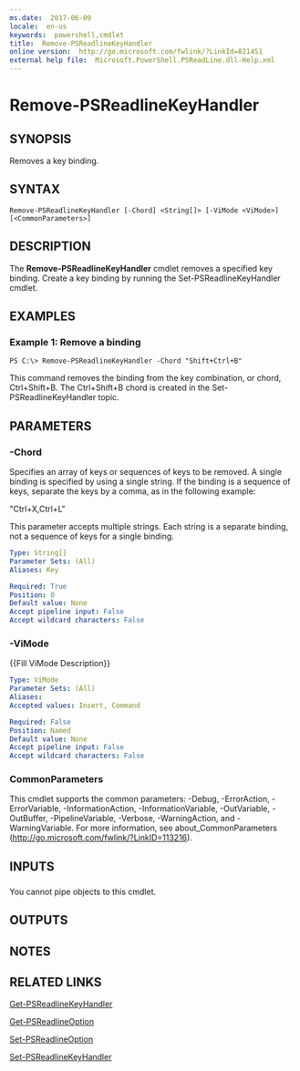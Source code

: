 ```yaml
---
ms.date:  2017-06-09
locale:  en-us
keywords:  powershell,cmdlet
title:  Remove-PSReadlineKeyHandler
online version:  http://go.microsoft.com/fwlink/?LinkId=821451
external help file:  Microsoft.PowerShell.PSReadLine.dll-Help.xml
---
```


# Remove-PSReadlineKeyHandler

## SYNOPSIS
Removes a key binding.

## SYNTAX

```
Remove-PSReadlineKeyHandler [-Chord] <String[]> [-ViMode <ViMode>] [<CommonParameters>]
```

## DESCRIPTION
The **Remove-PSReadlineKeyHandler** cmdlet removes a specified key binding.
Create a key binding by running the Set-PSReadlineKeyHandler cmdlet.

## EXAMPLES

### Example 1: Remove a binding
```
PS C:\> Remove-PSReadlineKeyHandler -Chord "Shift+Ctrl+B"
```

This command removes the binding from the key combination, or chord, Ctrl+Shift+B.
The Ctrl+Shift+B chord is created in the Set-PSReadlineKeyHandler topic.

## PARAMETERS

### -Chord
Specifies an array of  keys or sequences of keys to be removed.
A single binding is specified by using a single string.
If the binding is a sequence of keys, separate the keys by a comma, as in the following example: 

"Ctrl+X,Ctrl+L" 

This parameter accepts multiple strings.
Each string is a separate binding, not a sequence of keys for a single binding.

```yaml
Type: String[]
Parameter Sets: (All)
Aliases: Key

Required: True
Position: 0
Default value: None
Accept pipeline input: False
Accept wildcard characters: False
```

### -ViMode
{{Fill ViMode Description}}

```yaml
Type: ViMode
Parameter Sets: (All)
Aliases: 
Accepted values: Insert, Command

Required: False
Position: Named
Default value: None
Accept pipeline input: False
Accept wildcard characters: False
```

### CommonParameters
This cmdlet supports the common parameters: -Debug, -ErrorAction, -ErrorVariable, -InformationAction, -InformationVariable, -OutVariable, -OutBuffer, -PipelineVariable, -Verbose, -WarningAction, and -WarningVariable. For more information, see about_CommonParameters (http://go.microsoft.com/fwlink/?LinkID=113216).

## INPUTS

###  
You cannot pipe objects to this cmdlet.

## OUTPUTS

## NOTES

## RELATED LINKS

[Get-PSReadlineKeyHandler](Get-PSReadlineKeyHandler.md)

[Get-PSReadlineOption](Get-PSReadlineOption.md)

[Set-PSReadlineOption](Set-PSReadlineOption.md)

[Set-PSReadlineKeyHandler](Set-PSReadlineKeyHandler.md)

